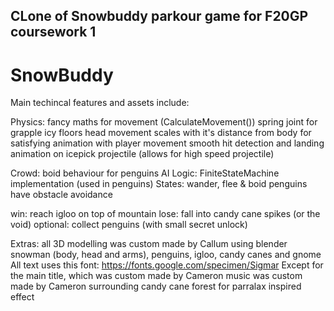 ## CLone of Snowbuddy parkour game for F20GP coursework 1

# SnowBuddy
Main techincal features and assets include:

Physics:
	fancy maths for movement (CalculateMovement())
	spring joint for grapple
	icy floors
	head movement scales with it's distance from body for satisfying animation with player movement
	smooth hit detection and landing animation on icepick projectile (allows for high speed projectile)

Crowd:
	boid behaviour for penguins
AI Logic:
	FiniteStateMachine implementation (used in penguins)
		States: wander, flee & boid
	penguins have obstacle avoidance

win: reach igloo on top of mountain
lose: fall into candy cane spikes (or the void)
optional: collect penguins (with small secret unlock)


Extras:
all 3D modelling was custom made by Callum using blender
	snowman (body, head and arms), penguins, igloo, candy canes and gnome
All text uses this font: https://fonts.google.com/specimen/Sigmar
Except for the main title, which was custom made by Cameron
music was custom made by Cameron
surrounding candy cane forest for parralax inspired effect
